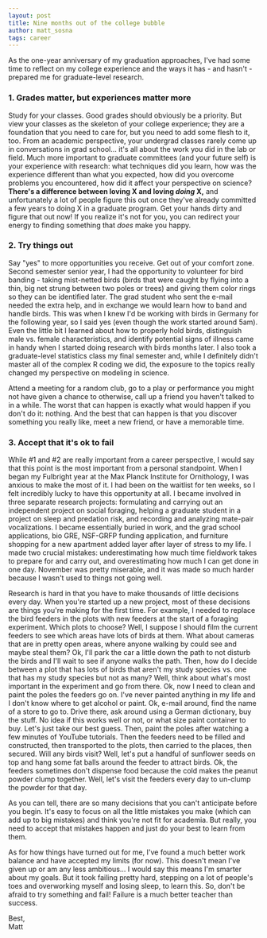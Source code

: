 ```yaml
---
layout: post
title: Nine months out of the college bubble
author: matt_sosna
tags: career
---
```

As the one-year anniversary of my graduation approaches, I've had some time to reflect on my college experience and the ways it has - and hasn't - prepared me for graduate-level research.

### 1. Grades matter, but experiences matter more
Study for your classes. Good grades should obviously be a priority. But view your classes as the skeleton of your college experience; they are a foundation that you need to care for, but you need to add some flesh to it, too. From an academic perspective, your undergrad classes rarely come up in conversations in grad school... it's all about the work you did in the lab or field. Much more important to graduate committees (and your future self) is your experience with research: what techniques did you learn, how was the experience different than what you expected, how did you overcome problems you encountered, how did it affect your perspective on science? **There's a difference between loving X and loving *doing* X,** and unfortunately a lot of people figure this out once they've already committed a few years to doing X in a graduate program. Get your hands dirty and figure that out now! If you realize it's not for you, you can redirect your energy to finding something that *does* make you happy.

### 2. Try things out
Say "yes" to more opportunities you receive. Get out of your comfort zone. Second semester senior year, I had the opportunity to volunteer for bird banding - taking mist-netted birds (birds that were caught by flying into a thin, big net strung between two poles or trees) and giving them color rings so they can be identified later. The grad student who sent the e-mail needed the extra help, and in exchange we would learn how to band and handle birds. This was when I knew I'd be working with birds in Germany for the following year, so I said yes (even though the work started around 5am). Even the little bit I learned about how to properly hold birds, distinguish male vs. female characteristics, and identify potential signs of illness came in handy when I started doing research with birds months later. I also took a graduate-level statistics class my final semester and, while I definitely didn't master all of the complex R coding we did, the exposure to the topics really changed my perspective on modeling in science.  

Attend a meeting for a random club, go to a play or performance you might not have given a chance to otherwise, call up a friend you haven't talked to in a while. The worst that can happen is exactly what would happen if you don't do it: nothing. And the best that can happen is that you discover something you really like, meet a new friend, or have a memorable time.

### 3. Accept that it's ok to fail
While \#1 and \#2 are really important from a career perspective, I would say that this point is the most important from a personal standpoint. When I began my Fulbright year at the Max Planck Institute for Ornithology, I was anxious to make the most of it. I had been on the waitlist for ten weeks, so I felt incredibly lucky to have this opportunity at all. I became involved in three separate research projects: formulating and carrying out an independent project on social foraging, helping a graduate student in a project on sleep and predation risk, and recording and analyzing mate-pair vocalizations. I became essentially buried in work, and the grad school applications, bio GRE, NSF-GRFP funding application, and furniture shopping for a new apartment added layer after layer of stress to my life. I made two crucial mistakes: underestimating how much time fieldwork takes to prepare for and carry out, and overestimating how much I can get done in one day. November was pretty miserable, and it was made so much harder because I wasn't used to things not going well.

Research is hard in that you have to make thousands of little decisions every day. When you're started up a new project, most of these decisions are things you're making for the first time. For example, I needed to replace the bird feeders in the plots with new feeders at the start of a foraging experiment. Which plots to choose? Well, I suppose I should film the current feeders to see which areas have lots of birds at them. What about cameras that are in pretty open areas, where anyone walking by could see and maybe steal them? Ok, I'll park the car a little down the path to not disturb the birds and I'll wait to see if anyone walks the path. Then, how do I decide between a plot that has lots of birds that aren't my study species vs. one that has my study species but not as many? Well, think about what's most important in the experiment and go from there. Ok, now I need to clean and paint the poles the feeders go on. I've never painted anything in my life and I don't know where to get alcohol or paint. Ok, e-mail around, find the name of a store to go to. Drive there, ask around using a German dictionary, buy the stuff. No idea if this works well or not, or what size paint container to buy. Let's just take our best guess. Then, paint the poles after watching a few minutes of YouTube tutorials. Then the feeders need to be filled and constructed, then transported to the plots, then carried to the places, then secured. Will any birds visit? Well, let's put a handful of sunflower seeds on top and hang some fat balls around the feeder to attract birds. Ok, the feeders sometimes don't dispense food because the cold makes the peanut powder clump together. Well, let's visit the feeders every day to un-clump the powder for that day.

As you can tell, there are so many decisions that you can't anticipate before you begin. It's easy to focus on all the little mistakes you make (which can add up to big mistakes) and think you're not fit for academia. But really, you need to accept that mistakes happen and just do your best to learn from them.

As for how things have turned out for me, I've found a much better work balance and have accepted my limits (for now). This doesn't mean I've given up or am any less ambitious... I would say this means I'm smarter about my goals. But it took failing pretty hard, stepping on a lot of people's toes and overworking myself and losing sleep, to learn this. So, don't be afraid to try something and fail! Failure is a much better teacher than success.

Best,<br>
Matt
